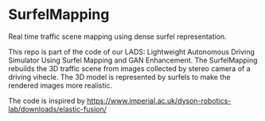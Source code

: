 # SurfelMapping
Real time traffic scene mapping using dense surfel representation.

This repo is part of the code of our LADS: Lightweight Autonomous Driving Simulator Using Surfel Mapping and GAN Enhancement. The SurfelMapping rebuilds the 3D traffic scene from images collected by stereo camera of a driving vihecle. The 3D model is represented by surfels to make the rendered images more realistic.

The code is inspired by https://www.imperial.ac.uk/dyson-robotics-lab/downloads/elastic-fusion/
